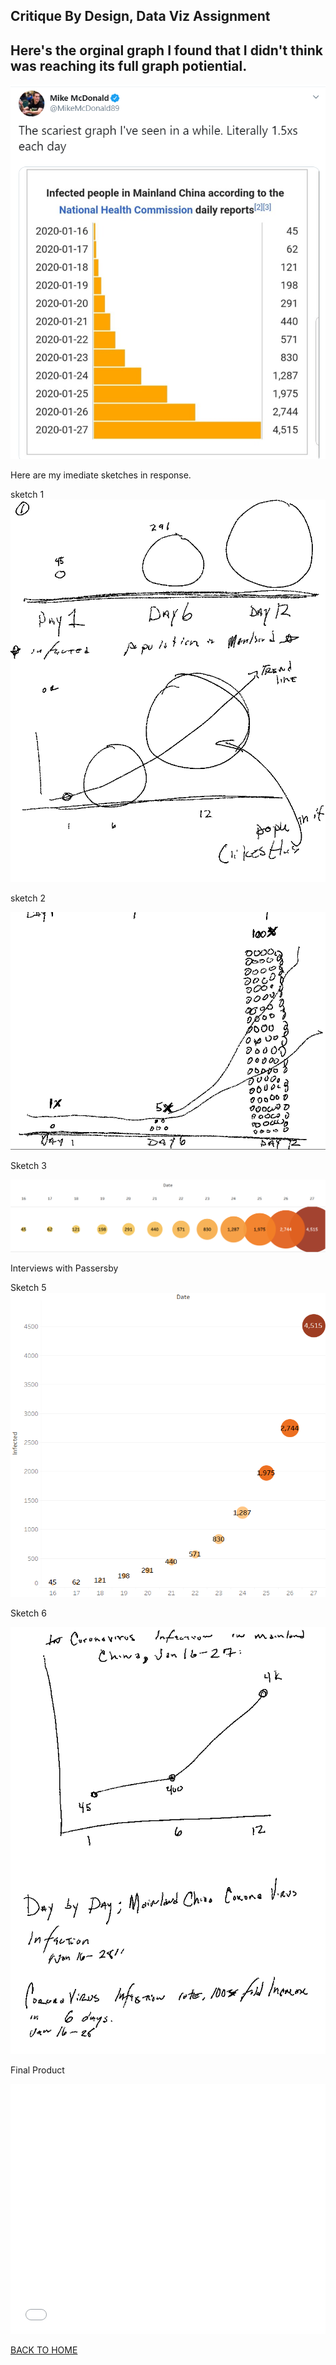 ## Critique By Design, Data Viz Assignment

Here's the orginal graph I found that I didn't think was reaching its full graph potiential. 
-

![Original Graph Found in the Wild](BadGraph.PNG)


Here are my imediate sketches in response. 

sketch 1
![One](sk1.1.PNG)

sketch 2

![Two](sk1.2.PNG)

Sketch 3

![Three](sk1.png)

Interviews with Passersby 

Sketch 5 
![Four](Sk2.png)

Sketch 6

![Five](skf.PNG)

Final Product

<iframe title="Coronavirus Infection, 100 fold Increase in 12 Days" aria-label="Interactive line chart" id="datawrapper-chart-X4aBG" src="//datawrapper.dwcdn.net/X4aBG/1/" scrolling="no" frameborder="0" style="width: 0; min-width: 100% !important; border: none;" height="400"></iframe><script type="text/javascript">!function(){"use strict";window.addEventListener("message",function(a){if(void 0!==a.data["datawrapper-height"])for(var e in a.data["datawrapper-height"]){var t=document.getElementById("datawrapper-chart-"+e)||document.querySelector("iframe[src*='"+e+"']");t&&(t.style.height=a.data["datawrapper-height"][e]+"px")}})}();
</script>


[BACK TO HOME](/README.md)
